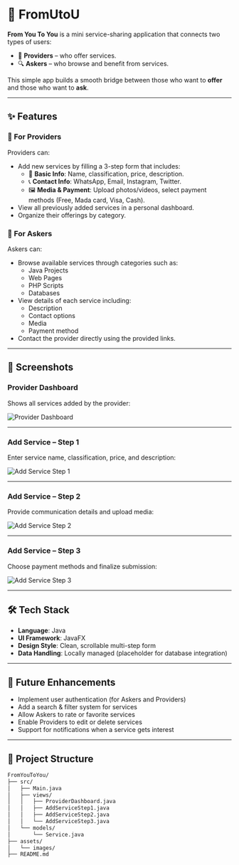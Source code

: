 # 📱 FromUtoU

**From You To You** is a mini service-sharing application that connects two types of users:

- 💼 **Providers** – who offer services.
- 🔍 **Askers** – who browse and benefit from services.

This simple app builds a smooth bridge between those who want to **offer** and those who want to **ask**.

---

## ✨ Features

### 👤 For Providers
Providers can:
- Add new services by filling a 3-step form that includes:
  - 📝 **Basic Info**: Name, classification, price, description.
  - 📞 **Contact Info**: WhatsApp, Email, Instagram, Twitter.
  - 🖼️ **Media & Payment**: Upload photos/videos, select payment methods (Free, Mada card, Visa, Cash).
- View all previously added services in a personal dashboard.
- Organize their offerings by category.

### 🔎 For Askers
Askers can:
- Browse available services through categories such as:
  - Java Projects
  - Web Pages
  - PHP Scripts
  - Databases
- View details of each service including:
  - Description
  - Contact options
  - Media
  - Payment method
- Contact the provider directly using the provided links.

---

## 📸 Screenshots

### Provider Dashboard
Shows all services added by the provider:

![Provider Dashboard](./service_categories.png)

---

### Add Service – Step 1
Enter service name, classification, price, and description:

![Add Service Step 1](./add_service_1.png)

---

### Add Service – Step 2
Provide communication details and upload media:

![Add Service Step 2](./add_service_2.png)

---

### Add Service – Step 3
Choose payment methods and finalize submission:

![Add Service Step 3](./add_service_3.png)

---

## 🛠️ Tech Stack

- **Language**: Java  
- **UI Framework**: JavaFX  
- **Design Style**: Clean, scrollable multi-step form  
- **Data Handling**: Locally managed (placeholder for database integration)

---

## 🚀 Future Enhancements

- Implement user authentication (for Askers and Providers)
- Add a search & filter system for services
- Allow Askers to rate or favorite services
- Enable Providers to edit or delete services
- Support for notifications when a service gets interest

---

## 📂 Project Structure

```bash
FromYouToYou/
├── src/
│   ├── Main.java
│   ├── views/
│   │   ├── ProviderDashboard.java
│   │   ├── AddServiceStep1.java
│   │   ├── AddServiceStep2.java
│   │   └── AddServiceStep3.java
│   └── models/
│       └── Service.java
├── assets/
│   └── images/
├── README.md
